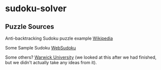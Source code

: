 # sudoku-solver

## Puzzle Sources
Anti-backtracking Sudoku puzzle example [Wikipedia](https://en.wikipedia.org/wiki/Sudoku_solving_algorithms#/media/File:Sudoku_puzzle_hard_for_brute_force.svg)

Some Sample Sudoku [WebSudoku](https://www.websudoku.com)

Some others? [Warwick University](https://warwick.ac.uk/fac/sci/moac/people/students/peter_cock/python/sudoku/) (we looked at this after we had finished, but we didn't actually take any ideas from it).
